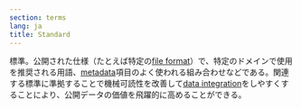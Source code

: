 ```yaml
---
section: terms
lang: ja
title: Standard
---
```


標準。公開された仕様（たとえば特定の[file format](/glossary/ja/terms/file-format/)）で、特定のドメインで使用を推奨される用語、[metadata](/glossary/ja/terms/metadata/)項目のよく使われる組み合わせなどである。関連する標準に準拠することで機械可読性を改善して[data integration](/glossary/ja/terms/data-integration/)をしやすくすることにより、公開データの価値を飛躍的に高めることができる。

